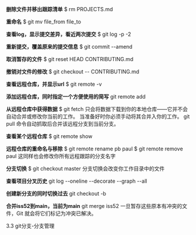 **删除文件并移出跟踪清单**
$ rm PROJECTS.md

**重命名**
$ git mv file_from file_to

**查看log，显示提交差异，看近两次提交**
$ git log -p -2

**重新提交，覆盖原来的提交信息**
$ git commit --amend

**取消暂存的文件**
$ git reset HEAD CONTRIBUTING.md

**撤销对文件的修改**
$ git checkout -- CONTRIBUTING.md

**查看远程仓库，并显示url**
$ git remote -v

**添加远程仓库，同时指定一个方便使用的简写**
git remote add <shortname> <url> 

**从远程仓库中获得数据**
$ git fetch <remote>
只会将数据下载到你的本地仓库——它并不会自动合并或修改你当前的工作。 当准备好时你必须手动将其合并入你的工作。
git pull 命令自动抓取后合并该远程分支到当前分支。

**查看某个远程仓库**
$ git remote show <remote>

**远程仓库的重命名与移除**
$ git remote rename pb paul
$ git remote remove paul
这同样也会修改你所有远程跟踪的分支名字

**分支切换**
$ git checkout master
分支切换会改变你工作目录中的文件

**查看项目分叉历史**
git log --oneline --decorate --graph --all

**创建新分支的同时切换过去**
git checkout -b

**合并iss52到main，当前为main**
git merge iss52
 一旦暂存这些原本有冲突的文件，Git 就会将它们标记为冲突已解决。

3.3 git分支-分支管理
